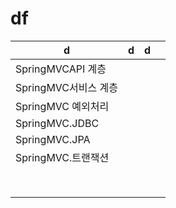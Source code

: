 # df

| d | d |d | |
|-|-|-|-|
|SpringMVCAPI 계층|||
|SpringMVC서비스 계층|||
|SpringMVC 예외처리|||
|SpringMVC.JDBC|||
|SpringMVC.JPA|||
|SpringMVC.트랜잭션|||
||||
||||
||||
||||
||||
||||
||||
||||



